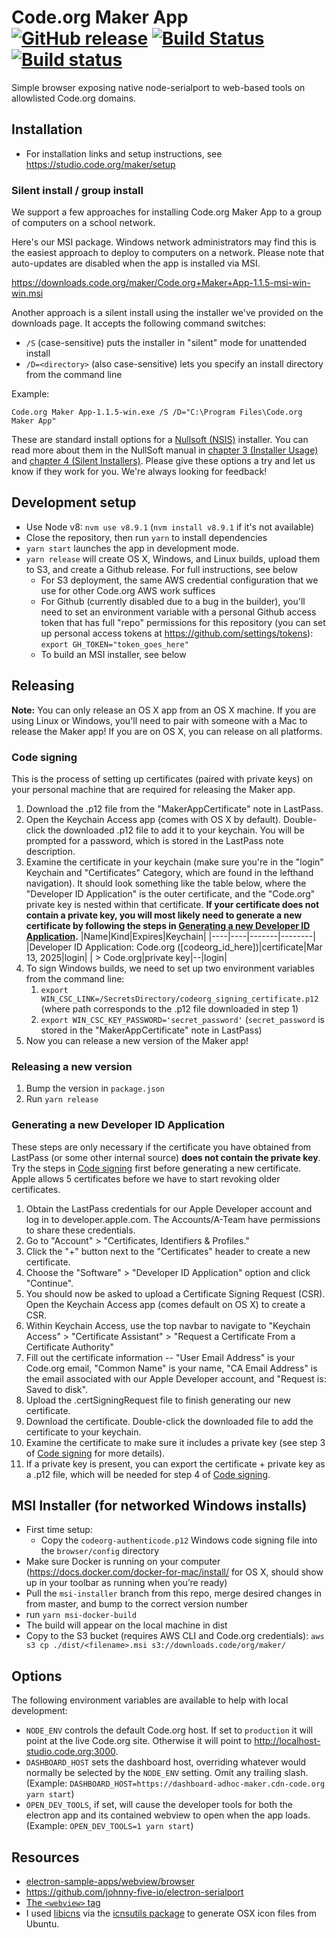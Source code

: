 # Code.org Maker App [![GitHub release](https://img.shields.io/github/release/code-dot-org/browser.svg)](https://github.com/code-dot-org/browser/releases/latest) [![Build Status](https://travis-ci.org/code-dot-org/browser.svg?branch=master)](https://travis-ci.org/code-dot-org/browser) [![Build status](https://ci.appveyor.com/api/projects/status/s05fruj5b0hibar6?svg=true)](https://ci.appveyor.com/project/islemaster/browser)

Simple browser exposing native node-serialport to web-based tools on allowlisted Code.org domains.

## Installation

- For installation links and setup instructions, see https://studio.code.org/maker/setup

### Silent install / group install

We support a few approaches for installing Code.org Maker App to a group of computers on a school network.

Here's our MSI package. Windows network administrators may find this is the easiest approach to deploy to computers on a network. Please note that auto-updates are disabled when the app is installed via MSI.

https://downloads.code.org/maker/Code.org+Maker+App-1.1.5-msi-win-win.msi

Another approach is a silent install using the installer we've provided on the downloads page. It accepts the following command switches:

- `/S` (case-sensitive) puts the installer in "silent" mode for unattended install
- `/D=<directory>` (also case-sensitive) lets you specify an install directory from the command line

Example:

```
Code.org Maker App-1.1.5-win.exe /S /D="C:\Program Files\Code.org Maker App"
```

These are standard install options for a [Nullsoft (NSIS)](https://en.wikipedia.org/wiki/Nullsoft_Scriptable_Install_System) installer. You can read more about them in the NullSoft manual in [chapter 3 (Installer Usage)](https://nsis.sourceforge.io/Docs/Chapter3.html#installerusage) and [chapter 4 (Silent Installers)](https://nsis.sourceforge.io/Docs/Chapter4.html#silent).
Please give these options a try and let us know if they work for you. We're always looking for feedback!

## Development setup

- Use Node v8: `nvm use v8.9.1` (`nvm install v8.9.1` if it's not available)
- Close the repository, then run `yarn` to install dependencies
- `yarn start` launches the app in development mode.
- `yarn release` will create OS X, Windows, and Linux builds, upload them to S3, and create a Github release. For full instructions, see below
  - For S3 deployment, the same AWS credential configuration that we use for other Code.org AWS work suffices
  - For Github (currently disabled due to a bug in the builder), you'll need to set an environment variable with a personal Github access token that has full "repo" permissions for this repository (you can set up personal access tokens at https://github.com/settings/tokens): `export GH_TOKEN="token_goes_here"`
  - To build an MSI installer, see below

## Releasing

**Note:** You can only release an OS X app from an OS X machine. If you are using Linux or Windows, you'll need to pair with someone with a Mac to release the Maker app! If you are on OS X, you can release on all platforms.

### Code signing

This is the process of setting up certificates (paired with private keys) on your personal machine that are required for releasing the Maker app.

1. Download the .p12 file from the "MakerAppCertificate" note in LastPass.
2. Open the Keychain Access app (comes with OS X by default). Double-click the downloaded .p12 file to add it to your keychain. You will be prompted for a password, which is stored in the LastPass note description.
3. Examine the certificate in your keychain (make sure you're in the "login" Keychain and "Certificates" Category, which are found in the lefthand navigation). It should look something like the table below, where the "Developer ID Application" is the outer certificate, and the "Code.org" private key is nested within that certificate. **If your certificate does not contain a private key, you will most likely need to generate a new certificate by following the steps in [Generating a new Developer ID Application](#generating-a-new-developer-id-application).**
   |Name|Kind|Expires|Keychain|
   |----|----|-------|--------|
   |Developer ID Application: Code.org ([codeorg_id_here])|certificate|Mar 13, 2025|login|
   | > Code.org|private key|--|login|
4. To sign Windows builds, we need to set up two environment variables from the command line:
   1. `export WIN_CSC_LINK=/SecretsDirectory/codeorg_signing_certificate.p12` (where path corresponds to the .p12 file downloaded in step 1)
   2. `export WIN_CSC_KEY_PASSWORD='secret_password'` (`secret_password` is stored in the "MakerAppCertificate" note in LastPass)
5. Now you can release a new version of the Maker app!

### Releasing a new version

1. Bump the version in `package.json`
2. Run `yarn release`

### Generating a new Developer ID Application

These steps are only necessary if the certificate you have obtained from LastPass (or some other internal source) **does not contain the private key**. Try the steps in [Code signing](#code-signing) first before generating a new certificate. Apple allows 5 certificates before we have to start revoking older certificates.

1. Obtain the LastPass credentials for our Apple Developer account and log in to developer.apple.com. The Accounts/A-Team have permissions to share these credentials.
2. Go to "Account" > "Certificates, Identifiers & Profiles."
3. Click the "+" button next to the "Certificates" header to create a new certificate.
4. Choose the "Software" > "Developer ID Application" option and click "Continue".
5. You should now be asked to upload a Certificate Signing Request (CSR). Open the Keychain Access app (comes default on OS X) to create a CSR.
6. Within Keychain Access, use the top navbar to navigate to "Keychain Access" > "Certificate Assistant" > "Request a Certificate From a Certificate Authority"
7. Fill out the certificate information -- "User Email Address" is your Code.org email, "Common Name" is your name, "CA Email Address" is the email associated with our Apple Developer account, and "Request is: Saved to disk".
8. Upload the .certSigningRequest file to finish generating our new certificate.
9. Download the certificate. Double-click the downloaded file to add the certificate to your keychain.
10. Examine the certificate to make sure it includes a private key (see step 3 of [Code signing](#code-signing) for more details).
11. If a private key is present, you can export the certificate + private key as a .p12 file, which will be needed for step 4 of [Code signing](#code-signing).

## MSI Installer (for networked Windows installs)

- First time setup:
  - Copy the `codeorg-authenticode.p12` Windows code signing file into the `browser/config` directory
- Make sure Docker is running on your computer (https://docs.docker.com/docker-for-mac/install/ for OS X, should show up in your toolbar as running when you’re ready)
- Pull the `msi-installer` branch from this repo, merge desired changes in from master, and bump to the correct version number
- run `yarn msi-docker-build`
- The build will appear on the local machine in dist
- Copy to the S3 bucket (requires AWS CLI and Code.org credentials): `aws s3 cp ./dist/<filename>.msi s3://downloads.code/org/maker/`

## Options

The following environment variables are available to help with local development:

- `NODE_ENV` controls the default Code.org host.
  If set to `production` it will point at the live Code.org site.
  Otherwise it will point to http://localhost-studio.code.org:3000.
- `DASHBOARD_HOST` sets the dashboard host, overriding whatever would normally
  be selected by the `NODE_ENV` setting. Omit any trailing slash.
  (Example: `DASHBOARD_HOST=https://dashboard-adhoc-maker.cdn-code.org yarn start`)
- `OPEN_DEV_TOOLS`, if set, will cause the developer tools for both the electron
  app and its contained webview to open when the app loads.
  (Example: `OPEN_DEV_TOOLS=1 yarn start`)

## Resources

- [electron-sample-apps/webview/browser](https://github.com/hokein/electron-sample-apps/tree/master/webview/browser)
- https://github.com/johnny-five-io/electron-serialport
- [The `<webview>` tag](https://electron.atom.io/docs/api/webview-tag/)
- I used [libicns](http://icns.sourceforge.net/) via the [icnsutils package](https://packages.debian.org/stretch/icnsutils) to generate OSX icon files from Ubuntu.
